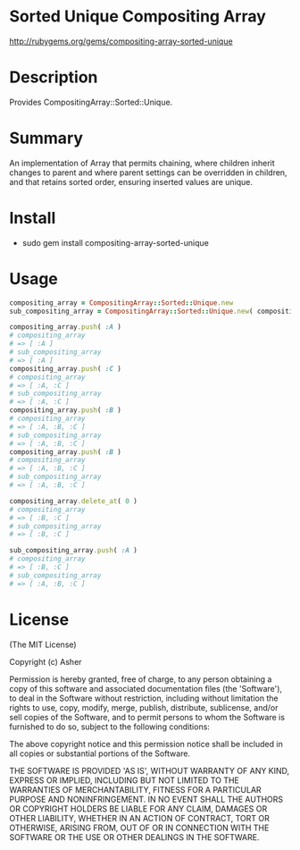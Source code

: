 # Sorted Unique Compositing Array #

http://rubygems.org/gems/compositing-array-sorted-unique

# Description #

Provides CompositingArray::Sorted::Unique.

# Summary #

An implementation of Array that permits chaining, where children inherit changes to parent and where parent settings can be overridden in children, and that retains sorted order, ensuring inserted values are unique.

# Install #

* sudo gem install compositing-array-sorted-unique

# Usage #

```ruby
compositing_array = CompositingArray::Sorted::Unique.new
sub_compositing_array = CompositingArray::Sorted::Unique.new( compositing_array )

compositing_array.push( :A )
# compositing_array
# => [ :A ]
# sub_compositing_array
# => [ :A ]
compositing_array.push( :C )
# compositing_array
# => [ :A, :C ]
# sub_compositing_array
# => [ :A, :C ]
compositing_array.push( :B )
# compositing_array
# => [ :A, :B, :C ]
# sub_compositing_array
# => [ :A, :B, :C ]
compositing_array.push( :B )
# compositing_array
# => [ :A, :B, :C ]
# sub_compositing_array
# => [ :A, :B, :C ]

compositing_array.delete_at( 0 )
# compositing_array
# => [ :B, :C ]
# sub_compositing_array
# => [ :B, :C ]

sub_compositing_array.push( :A )
# compositing_array
# => [ :B, :C ]
# sub_compositing_array
# => [ :A, :B, :C ]
```

# License #

  (The MIT License)

  Copyright (c) Asher

  Permission is hereby granted, free of charge, to any person obtaining
  a copy of this software and associated documentation files (the
  'Software'), to deal in the Software without restriction, including
  without limitation the rights to use, copy, modify, merge, publish,
  distribute, sublicense, and/or sell copies of the Software, and to
  permit persons to whom the Software is furnished to do so, subject to
  the following conditions:

  The above copyright notice and this permission notice shall be
  included in all copies or substantial portions of the Software.

  THE SOFTWARE IS PROVIDED 'AS IS', WITHOUT WARRANTY OF ANY KIND,
  EXPRESS OR IMPLIED, INCLUDING BUT NOT LIMITED TO THE WARRANTIES OF
  MERCHANTABILITY, FITNESS FOR A PARTICULAR PURPOSE AND NONINFRINGEMENT.
  IN NO EVENT SHALL THE AUTHORS OR COPYRIGHT HOLDERS BE LIABLE FOR ANY
  CLAIM, DAMAGES OR OTHER LIABILITY, WHETHER IN AN ACTION OF CONTRACT,
  TORT OR OTHERWISE, ARISING FROM, OUT OF OR IN CONNECTION WITH THE
  SOFTWARE OR THE USE OR OTHER DEALINGS IN THE SOFTWARE.